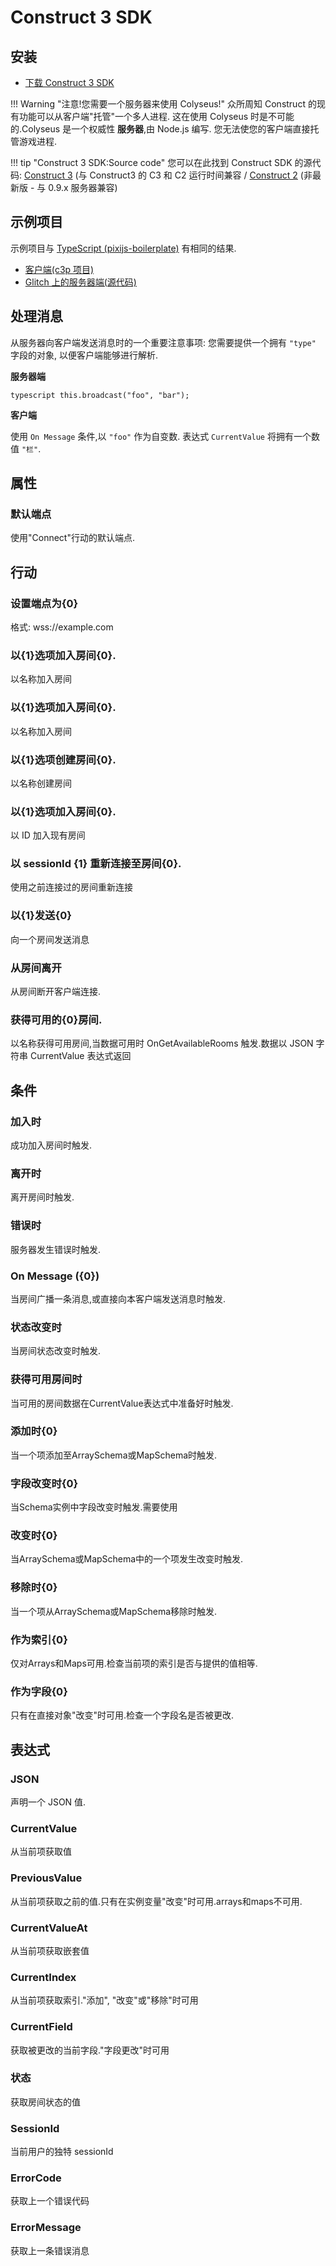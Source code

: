 # Construct 3 SDK

## 安装

- [下载 Construct 3 SDK](https://www.construct.net/en/make-games/addons/111/colyseus-multiplayer-client)

!!! Warning "注意!您需要一个服务器来使用 Colyseus!"
    众所周知 Construct 的现有功能可以从客户端"托管"一个多人进程. 这在使用 Colyseus 时是不可能的.Colyseus 是一个权威性 **服务器**,由 Node.js 编写. 您无法使您的客户端直接托管游戏进程.

!!! tip "Construct 3 SDK:Source code"
    您可以在此找到 Construct SDK 的源代码: [Construct 3](https://github.com/colyseus/colyseus-construct3) (与 Construct3 的 C3 和 C2 运行时间兼容 / [Construct 2](https://github.com/colyseus/colyseus-construct2) (非最新版 - 与 0.9.x 服务器兼容)

## 示例项目

示例项目与 [TypeScript (pixijs-boilerplate)](https://github.com/endel/colyseus-pixijs-boilerplate) 有相同的结果.

- [客户端(c3p 项目)](/_downloads/ColyAgarClient-0-14-0.c3p)
- [Glitch 上的服务器端(源代码)](https://glitch.com/~colyseus-construct3)


## 处理消息

从服务器向客户端发送消息时的一个重要注意事项: 您需要提供一个拥有 `"type"` 字段的对象, 以便客户端能够进行解析.

**服务器端**

```
typescript this.broadcast("foo", "bar");
```

**客户端**

使用 `On Message` 条件,以 `"foo"` 作为自变数. 表达式 `CurrentValue` 将拥有一个数值 `"栏"`.


## 属性

### 默认端点
使用"Connect"行动的默认端点.

## 行动

### 设置端点为{0}
格式: wss://example.com

### 以{1}选项加入房间{0}.
以名称加入房间

### 以{1}选项加入房间{0}.
以名称加入房间

### 以{1}选项创建房间{0}.
以名称创建房间

### 以{1}选项加入房间{0}.
以 ID 加入现有房间

### 以 sessionId {1} 重新连接至房间{0}.
使用之前连接过的房间重新连接

### 以{1}发送{0}
向一个房间发送消息

### 从房间离开
从房间断开客户端连接.

### 获得可用的{0}房间.
以名称获得可用房间,当数据可用时 OnGetAvailableRooms 触发.数据以 JSON 字符串 CurrentValue 表达式返回

## 条件

### 加入时
成功加入房间时触发.

### 离开时
离开房间时触发.

### 错误时
服务器发生错误时触发.

### On Message ({0})
当房间广播一条消息,或直接向本客户端发送消息时触发.

### 状态改变时
当房间状态改变时触发.

### 获得可用房间时
当可用的房间数据在CurrentValue表达式中准备好时触发.

### 添加时{0}
当一个项添加至ArraySchema或MapSchema时触发.

### 字段改变时{0}
当Schema实例中字段改变时触发.需要使用

### 改变时{0}
当ArraySchema或MapSchema中的一个项发生改变时触发.

### 移除时{0}
当一个项从ArraySchema或MapSchema移除时触发.

### 作为索引{0}
仅对Arrays和Maps可用.检查当前项的索引是否与提供的值相等.

### 作为字段{0}
只有在直接对象"改变"时可用.检查一个字段名是否被更改.

## 表达式

### JSON
声明一个 JSON 值.

### CurrentValue
从当前项获取值

### PreviousValue
从当前项获取之前的值.只有在实例变量"改变"时可用.arrays和maps不可用.

### CurrentValueAt
从当前项获取嵌套值

### CurrentIndex
从当前项获取索引."添加", "改变"或"移除"时可用

### CurrentField
获取被更改的当前字段."字段更改"时可用

### 状态
获取房间状态的值

### SessionId
当前用户的独特 sessionId

### ErrorCode
获取上一个错误代码

### ErrorMessage
获取上一条错误消息
